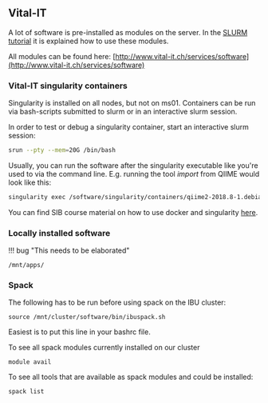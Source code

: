 

## Vital-IT

A lot of software is pre-installed as modules on the server. In the [SLURM tutorial](../../../tutorials/SLURM_tutorial/#4-modules) it is explained how to use these modules.

All modules can be found here:
[http://www.vital-it.ch/services/software](http://www.vital-it.ch/services/software)

### Vital-IT singularity containers

Singularity is installed on all nodes, but not on ms01. Containers can be run via bash-scripts submitted to slurm or in an interactive slurm session.

In order to test or debug a singularity container, start an interactive slurm session:

```sh
srun --pty --mem=20G /bin/bash
```

Usually, you can run the software after the singularity executable like you're used to via the command line. E.g. running the tool _import_ from QIIME would look like this:

```sh
singularity exec /software/singularity/containers/qiime2-2018.8-1.debian9.simg qiime tools import --param1 someParam --param2 someParam
```

You can find SIB course material on how to use docker and singularity [here](https://sib-swiss.github.io/containers-introduction-training/).

### Locally installed software

!!! bug "This needs to be elaborated"

`/mnt/apps/`

### Spack

The following has to be run before using spack on the IBU cluster:

`source /mnt/cluster/software/bin/ibuspack.sh`

Easiest is to put this line in your bashrc file.

To see all spack modules currently installed on our cluster

```text
module avail
```

To see all tools that are available as spack modules and could be installed:

`spack list`

